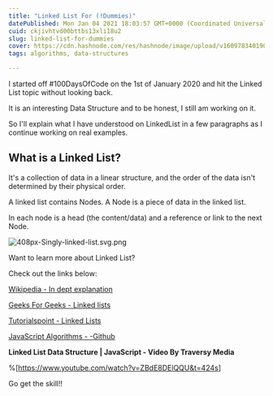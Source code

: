 ```yaml
---
title: "Linked List For (!Dummies)"
datePublished: Mon Jan 04 2021 18:03:57 GMT+0000 (Coordinated Universal Time)
cuid: ckjivhtvd00bttbs13xli18u2
slug: linked-list-for-dummies
cover: https://cdn.hashnode.com/res/hashnode/image/upload/v1609783401908/xdRRU1x_9.png
tags: algorithms, data-structures

---
```


I started off #100DaysOfCode on the 1st of January 2020 and hit the Linked List topic without looking back.

It is an interesting Data Structure and to be honest, I still am working on it.

So I'll explain what I have understood on LinkedList in a few paragraphs as I continue working on real examples.

## What is a Linked List?

It's a collection of data in a linear structure, and the order of the data isn't determined by their physical order.

A linked list contains Nodes. A Node is a piece of data in the linked list.

In each node is a head (the content/data) and a reference or link to the next Node.

![408px-Singly-linked-list.svg.png](https://cdn.hashnode.com/res/hashnode/image/upload/v1609782632208/vssZQcCs6.png)

Want to learn more about Linked List?

Check out the links below:

[Wikipedia - In dept explanation](https://en.wikipedia.org/wiki/Linked_list#:~:text=In%20computer%20science%2C%20a%20linked,which%20together%20represent%20a%20sequence.)

[Geeks For Geeks - Linked lists](https://www.geeksforgeeks.org/data-structures/linked-list/)

[Tutorialspoint - Linked Lists](https://www.tutorialspoint.com/data_structures_algorithms/linked_list_algorithms.htm)

[JavaScript Algorithms - -Github](https://github.com/trekhleb/javascript-algorithms/blob/master/src/data-structures/linked-list)

**Linked List Data Structure | JavaScript - Video By Traversy Media**

%[https://www.youtube.com/watch?v=ZBdE8DElQQU&t=424s]

Go get the skill!!